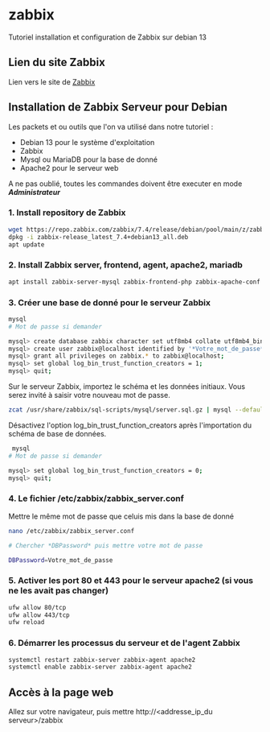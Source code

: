 # zabbix
Tutoriel installation et configuration de Zabbix sur debian 13

## Lien du site Zabbix
Lien vers le site de [Zabbix](https://www.zabbix.com/download?zabbix=7.4&os_distribution=debian&os_version=13&components=server_frontend_agent&db=pgsql&ws=apache)

## Installation de Zabbix Serveur pour Debian

Les packets et ou outils que l'on va utilisé dans notre tutoriel : 
 - Debian 13 pour le système d'exploitation
 - Zabbix
 - Mysql ou MariaDB pour la base de donné
 - Apache2 pour le serveur web

A ne pas oublié, toutes les commandes doivent être executer en mode ***Administrateur***

### 1. Install repository de Zabbix

```bash
wget https://repo.zabbix.com/zabbix/7.4/release/debian/pool/main/z/zabbix-release/zabbix-release_latest_7.4+debian13_all.deb
dpkg -i zabbix-release_latest_7.4+debian13_all.deb
apt update
```

### 2. Install Zabbix server, frontend, agent, apache2, mariadb

```bash
apt install zabbix-server-mysql zabbix-frontend-php zabbix-apache-conf zabbix-sql-scripts zabbix-agent apache2 mariadb
```

### 3. Créer une base de donné pour le serveur Zabbix

```bash
mysql
# Mot de passe si demander

mysql> create database zabbix character set utf8mb4 collate utf8mb4_bin;
mysql> create user zabbix@localhost identified by '*Votre_mot_de_passe*';
mysql> grant all privileges on zabbix.* to zabbix@localhost;
mysql> set global log_bin_trust_function_creators = 1;
mysql> quit;
```

Sur le serveur Zabbix, importez le schéma et les données initiaux. Vous serez invité à saisir votre nouveau mot de passe.

```bash
zcat /usr/share/zabbix/sql-scripts/mysql/server.sql.gz | mysql --default-character-set=utf8mb4 -uzabbix -p zabbix
```

Désactivez l'option log_bin_trust_function_creators après l'importation du schéma de base de données.

```bash
 mysql
# Mot de passe si demander

mysql> set global log_bin_trust_function_creators = 0;
mysql> quit;
```

### 4. Le fichier /etc/zabbix/zabbix_server.conf

Mettre le même mot de passe que celuis mis dans la base de donné

```bash
nano /etc/zabbix/zabbix_server.conf

# Chercher *DBPassword* puis mettre votre mot de passe

DBPassword=Votre_mot_de_passe
```

### 5. Activer les port 80 et 443 pour le serveur apache2 (si vous ne les avait pas changer)

```bash
ufw allow 80/tcp
ufw allow 443/tcp
ufw reload
```

### 6. Démarrer les processus du serveur et de l'agent Zabbix

```bash
systemctl restart zabbix-server zabbix-agent apache2
systemctl enable zabbix-server zabbix-agent apache2
```

## Accès à la page web

Allez sur votre navigateur, puis mettre http://<addresse_ip_du serveur>/zabbix


